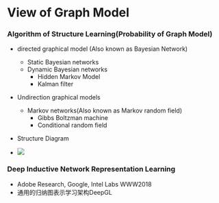 # View of Graph Model
### Algorithm of Structure Learning(Probability of Graph Model)
+ directed graphical model (Also known as Bayesian Network)
    + Static Bayesian networks
    + Dynamic Bayesian networks
        + Hidden Markov Model
        + Kalman filter
+ Undirection graphical models
    + Markov networks(Also known as Markov random field)
        + Gibbs Boltzman machine
        + Conditional random field

+ Structure Diagram
+ ![](https://pic2.zhimg.com/v2-48dd591b8bc4775b95dd032983c5e729_r.jpg)

### Deep Inductive Network Representation Learning
+ Adobe Research, Google, Intel Labs WWW2018
+ 通用的归纳图表示学习架构DeepGL